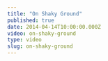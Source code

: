 ```yaml
---
title: "On Shaky Ground"
published: true
date: 2014-04-14T10:00:00.000Z
video: on-shaky-ground
type: video
slug: on-shaky-ground
---
```

